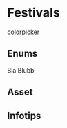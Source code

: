 # Festivals

[colorpicker](/en/colorpicker.html ':include :type=iframe')

## Enums

Bla Blubb

## Asset

## Infotips